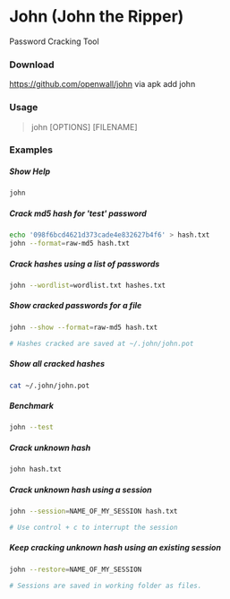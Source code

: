 # John (John the Ripper)
Password Cracking Tool

### Download
https://github.com/openwall/john via apk add john

### Usage  
> john [OPTIONS] [FILENAME]
  
### Examples   
##### Show Help
```bash
john
```

##### Crack md5 hash for 'test' password
```bash
echo '098f6bcd4621d373cade4e832627b4f6' > hash.txt
john --format=raw-md5 hash.txt
```

##### Crack hashes using a list of passwords 
```bash
john --wordlist=wordlist.txt hashes.txt
```

##### Show cracked passwords for a file 
```bash
john --show --format=raw-md5 hash.txt 

# Hashes cracked are saved at ~/.john/john.pot
```

##### Show all cracked hashes
```bash
cat ~/.john/john.pot
```

##### Benchmark
```bash
john --test
```

##### Crack unknown hash
```bash
john hash.txt
```

##### Crack unknown hash using a session
```bash
john --session=NAME_OF_MY_SESSION hash.txt

# Use control + c to interrupt the session
```

##### Keep cracking unknown hash using an existing session
```bash
john --restore=NAME_OF_MY_SESSION

# Sessions are saved in working folder as files.
```

